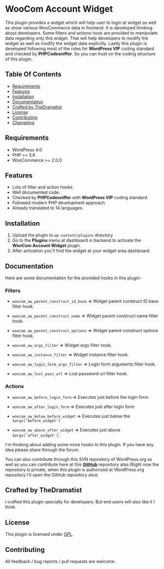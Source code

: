 # WooCom Account Widget

This plugin provides a widget which will help user to login at widget as well as show various WooCommerce data in frontend. It is developed thinking about developers. Some filters and actions hook are provided to manipulate data regarding only this widget. That will help developers to modify the widget as well as modify the widget data explicitly. Lastly this plugin is developed following most of the rules for **WordPress VIP** coding standard and checked by **PHPCodesniffer**. So you can trust on the coding structure of this plugin.

## Table Of Contents

* [Requirements](#requirements)
* [Features](#features)
* [Installation](#installation)
* [Documentation](#documentation)
* [Crafted by TheDramatist](#crafted-by-thedramatist)
* [License](#license)
* [Contributing](#contributing)
* [Changelog](#changelog)


## Requirements
* WordPress 4.0
* PHP >= 5.6
* WooCommerce >= 2.0.0

## Features
*   Lots of filter and action hooks.
*   Well documented code.
*   Checked by **PHPCodesniffer** with **WordPress VIP** coding standard.
*   Followed modern PHP development approach.
*   Already translated to 14 languages.

## Installation

1. Upload the plugin to `wp-content/plugins` directory
2. Go to the **Plugins** menu at dashboard in backend to activate the **WooCom Account Widget** plugin.
3. After activation you\'ll find the widget at your widget area dashboard.

## Documentation
Here are some documentation for the provided hooks in this plugin-

### Filters

* `woocom_aw_parent_construct_id_base` => Widget parent construct ID base filter hook.

* `woocom_aw_parent_construct_name` => Widget parent construct name filter hook.

* `woocom_aw_parent_construct_options` => Widget parent construct options filter hook.

* `woocom_aw_args_filter` => Widget args filter hook.

* `woocom_aw_instance_filter` => Widget instance filter hook.

* `woocom_aw_login_form_args_filter` => Login form arguments filter hook.

* `woocom_aw_lost_pass_url` => Lost password url filter hook.

### Actions

* `woocom_aw_before_login_form` => Executes just before the login form.

* `woocom_aw_after_login_form` => Executes just after login form

* `woocom_aw_below_before_widget` => Executes just below the `$args['before_widget']`

* `woocom_aw_above_after_widget` => Executes just above `$args['after_widget']`;

I'm thinking about adding some more hooks to this plugin. If you have any idea please share through the forum.

You can also contribute through this SVN repository of WordPress.org as well as you can contribute here at this **[GitHub](https://github.com/rnaby/woocom-account-widget)** repository also.(Right now the repository is private, when this plugin is authorized at WordPress.org repository I'll open the GitHub repository also)

## Crafted by TheDramatist

I crafted this plugin specially for developers. But end users will also like it I think.

## License
This plugin is licensed under [GPL](https://www.gnu.org/licenses/gpl.txt).

## Contributing

All feedback / bug reports / pull requests are welcome.
